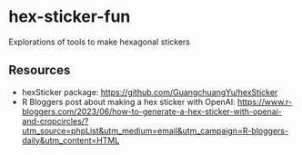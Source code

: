 # hex-sticker-fun
Explorations of tools to make hexagonal stickers

## Resources

- hexSticker package: <https://github.com/GuangchuangYu/hexSticker>
- R Bloggers post about making a hex sticker with OpenAI: <https://www.r-bloggers.com/2023/06/how-to-generate-a-hex-sticker-with-openai-and-cropcircles/?utm_source=phpList&utm_medium=email&utm_campaign=R-bloggers-daily&utm_content=HTML>
